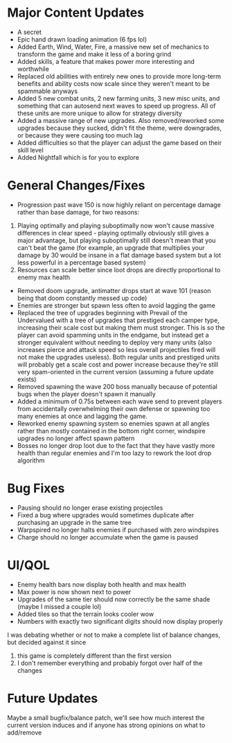 # Major Content Updates

* A secret
* Epic hand drawn loading animation (6 fps lol)
* Added Earth, Wind, Water, Fire, a massive new set of mechanics to transform the game and make it less of a boring grind
* Added skills, a feature that makes power more interesting and worthwhile
* Replaced old abilities with entirely new ones to provide more long-term benefits and ability costs now scale since they weren't meant to be spammable anyways
* Added 5 new combat units, 2 new farming units, 3 new misc units, and something that can autosend next waves to speed up progress. All of these units are more unique to allow for strategy diversity
* Added a massive range of new upgrades. Also removed/reworked some upgrades because they sucked, didn't fit the theme, were downgrades, or because they were causing too much lag
* Added difficulties so that the player can adjust the game based on their skill level
* Added Nightfall which is for you to explore

# General Changes/Fixes

* Progression past wave 150 is now highly reliant on percentage damage rather than base damage, for two reasons:
1. Playing optimally and playing suboptimally now won't cause massive differences in clear speed - playing optimally obviously still gives a major advantage, but playing suboptimally still doesn't mean that you can't beat the game (for example, an upgrade that multiplies your damage by 30 would be insane in a flat damage based system but a lot less powerful in a percentage based system)
2. Resources can scale better since loot drops are directly proportional to enemy max health
* Removed doom upgrade, antimatter drops start at wave 101 (reason being that doom constantly messed up code)
* Enemies are stronger but spawn less often to avoid lagging the game
* Replaced the tree of upgrades beginning with Prevail of the Undervalued with a tree of upgrades that prestiged each camper type, increasing their scale cost but making them must stronger. This is so the player can avoid spamming units in the endgame, but instead get a stronger equivalent without needing to deploy very many units (also increases pierce and attack speed so less overall projectiles fired will not make the upgrades useless). Both regular units and prestiged units will probably get a scale cost and power increase because they're still very spam-oriented in the current version (assuming a future update exists)
* Removed spawning the wave 200 boss manually because of potential bugs when the player doesn't spawn it manually
* Added a minimum of 0.75s between each wave send to prevent players from accidentally overwhelming their own defense or spawning too many enemies at once and lagging the game.
* Reworked enemy spawning system so enemies spawn at all angles rather than mostly contained in the bottom right corner, windspire upgrades no longer affect spawn pattern
* Bosses no longer drop loot due to the fact that they have vastly more health than regular enemies and I'm too lazy to rework the loot drop algorithm

# Bug Fixes

* Pausing should no longer erase existing projectiles
* Fixed a bug where upgrades would sometimes duplicate after purchasing an upgrade in the same tree
* Warpspired no longer halts enemies if purchased with zero windspires
* Charge should no longer accumulate when the game is paused

# UI/QOL

* Enemy health bars now display both health and max health
* Max power is now shown next to power
* Upgrades of the same tier should now correctly be the same shade (maybe I missed a couple lol)
* Added tiles so that the terrain looks cooler wow
* Numbers with exactly two significant digits should now display properly

I was debating whether or not to make a complete list of balance changes, but decided against it since 
1. this game is completely different than the first version
2. I don't remember everything and probably forgot over half of the changes

# Future Updates

Maybe a small bugfix/balance patch, we'll see how much interest the current version induces and if anyone has strong opinions on what to add/remove

